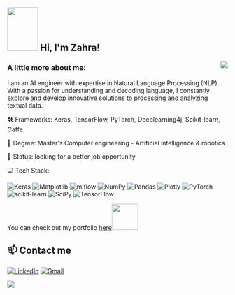 <h2><img src="https://media0.giphy.com/media/dsPBfiEEozyXUXShhB/giphy.gif?cid=ecf05e479g8nvizvqk98xe5jk7z7hbtdj4noix9g8wg24dap&rid=giphy.gif&ct=g" width="70" height="100"> Hi, I'm Zahra!</h2>
<!-- <img align='right' src="https://res.cloudinary.com/practicaldev/image/fetch/s--2bZIjPGC--/c_limit%2Cf_auto%2Cfl_progressive%2Cq_66%2Cw_880/https://dev-to-uploads.s3.amazonaws.com/i/d4tvukbt5mra37cvwklk.gif" width="500"> -->
<img align='right' src="https://i.pinimg.com/originals/df/10/1f/df101f643f67b99cb39b03187c04c1ee.gif">
<!-- <img src="https://i.pinimg.com/originals/c0/d6/10/c0d610d25c4dce9a0e7475411d586ece.gif"> -->

### A little more about me:

I am an AI engineer with expertise in Natural Language Processing (NLP). With a passion for understanding and decoding language, I constantly explore and develop innovative solutions to processing and analyzing textual data.

🛠️ Frameworks: Keras, TensorFlow, PyTorch, Deeplearning4j, Scikit-learn, Caffe

🧠 Degree: Master's Computer engineering - Artificial intelligence & robotics

🌱 Status: looking for a better job opportunity

<!-- 📫 Reach me on fzarshia@gmail.com -->
💻 Tech Stack: <br>

![Keras](https://img.shields.io/badge/Keras-%23D00000.svg?style=for-the-badge&logo=Keras&logoColor=white)
![Matplotlib](https://img.shields.io/badge/Matplotlib-%23ffffff.svg?style=for-the-badge&logo=Matplotlib&logoColor=black)
![mlflow](https://img.shields.io/badge/mlflow-%23d9ead3.svg?style=for-the-badge&logo=numpy&logoColor=blue)
![NumPy](https://img.shields.io/badge/numpy-%23013243.svg?style=for-the-badge&logo=numpy&logoColor=white)
![Pandas](https://img.shields.io/badge/pandas-%23150458.svg?style=for-the-badge&logo=pandas&logoColor=white)
![Plotly](https://img.shields.io/badge/Plotly-%233F4F75.svg?style=for-the-badge&logo=plotly&logoColor=white)
![PyTorch](https://img.shields.io/badge/PyTorch-%23EE4C2C.svg?style=for-the-badge&logo=PyTorch&logoColor=white)
![scikit-learn](https://img.shields.io/badge/scikit--learn-%23F7931E.svg?style=for-the-badge&logo=scikit-learn&logoColor=white)
![SciPy](https://img.shields.io/badge/SciPy-%230C55A5.svg?style=for-the-badge&logo=scipy&logoColor=%white)
![TensorFlow](https://img.shields.io/badge/TensorFlow-%23FF6F00.svg?style=for-the-badge&logo=TensorFlow&logoColor=white)

<p>You can check out my portfolio <a href="https://zahraarshia.github.io/MyResume/">here</a><img src="https://media.giphy.com/media/cKPse5DZaptID3YAMK/giphy.gif" width="60"></p>

## 📫 Contact me 
[![LinkedIn](https://img.shields.io/badge/linkedin-%230077B5.svg?style=for-the-badge&logo=linkedin&logoColor=white)](https://linkedin.com/in/ZahraArshia)
[![Gmail](https://img.shields.io/badge/Gmail-D14836?style=for-the-badge&logo=gmail&logoColor=white&link=mailto:fzarshia@gmail.com)](mailto:fzarshia@gmail.com)


<!--
# 📊 GitHub Stats:
![](https://github-readme-stats.vercel.app/api?username=ZahraArshia&theme=default&hide_border=false&include_all_commits=false&count_private=false)<br/>
![](https://github-readme-streak-stats.herokuapp.com/?user=ZahraArshia&theme=default&hide_border=false)<br/>
![](https://github-readme-stats.vercel.app/api/top-langs/?username=ZahraArshia&theme=default&hide_border=false&include_all_commits=false&count_private=false&layout=compact)

## 🏆 GitHub Trophies
![](https://github-profile-trophy.vercel.app/?username=ZahraArshia&theme=juicyfresh&no-frame=false&no-bg=true&margin-w=4)
-->

![](https://quotes-github-readme.vercel.app/api?type=horizontal&theme=light)
